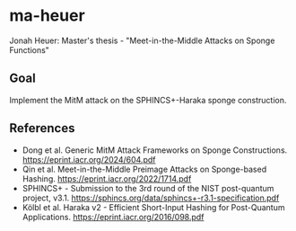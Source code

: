 # ma-heuer

Jonah Heuer: Master's thesis - "Meet-in-the-Middle Attacks on Sponge Functions"

## Goal
Implement the MitM attack on the SPHINCS+-Haraka sponge construction. 

## References

- Dong et al. Generic MitM Attack Frameworks on Sponge Constructions.
https://eprint.iacr.org/2024/604.pdf
- Qin et al. Meet-in-the-Middle Preimage Attacks on Sponge-based Hashing.
https://eprint.iacr.org/2022/1714.pdf
- SPHINCS+ - Submission to the 3rd round of the NIST post-quantum project, v3.1.
https://sphincs.org/data/sphincs+-r3.1-specification.pdf
- Kölbl et al. Haraka v2 - Efficient Short-Input Hashing for Post-Quantum Applications.
https://eprint.iacr.org/2016/098.pdf